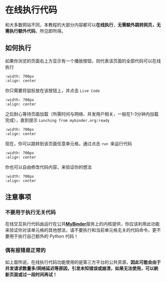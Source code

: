 # 在线执行代码



和大多数网站不同，本教程的大部分内容都可以**在线执行**，**无需额外跳转网页，无需执行额外代码**，所见即所得。





## 如何执行



如果你浏览的页面右上方显示有一个播放按钮，则代表该页面的全部代码可以在线执行

```{figure} https://pic.liuzaoqi.com/picgo/202112171113850.png
:width: 700px
:align: center
```


你只需要将鼠标放在该按钮上，并点击 `Live Code` 

```{figure} https://pic.liuzaoqi.com/picgo/202112171120695.png
:width: 700px
:align: center
```

之后耐心等待页面加载（所需时间与网络、并发用户相关，一般在1-3分钟内加载完成），直到提示 `Lunching from mybinder.org:ready`
```{figure} https://pic.liuzaoqi.com/picgo/202112171122279.png
:width: 700px
:align: center
```
现在，你可以跳转到该页面任意单元格，通过点击 `run `来运行代码

```{figure} https://pic.liuzaoqi.com/picgo/202112171205375.png
:width: 700px
:align: center
```

你也可以自由修改代码内容，来验证你的想法
```{figure} https://pic.liuzaoqi.com/picgo/202112171214392.png
:width: 700px
:align: center
```


## 注意事项



### 不要用于执行无关代码



在线交互执行代码由运行在公共[**MyBinder**](https://mybinder.org/)服务上的内核提供，你应该利用此功能来验证你对该单元格的其他想法，请不要执行和当前单元格无关的代码命令，更不要用于执行自己额外的 Python 代码！


### 偶有报错是正常的

如上面所说，在线执行代码功能使用的是第三方平台的公共资源，**因此可能会由于并发请求数量多/网络延迟等原因，引发未知错误或崩溃，如果无法使用，可以刷新页面或过一段时间再试！**